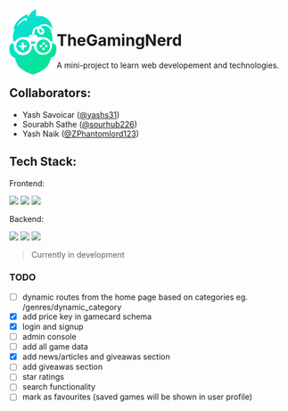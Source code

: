 <img src="public/assets/logo/logo-gradient.svg" alt="site logo" width=85 align=left>

# TheGamingNerd

A mini-project to learn web developement and technologies.

## Collaborators:

-   Yash Savoicar ([@yashs31](https://github.com/yashs31))
-   Sourabh Sathe ([@sourhub226](https://github.com/sourhub226))
-   Yash Naik ([@ZPhantomlord123](https://github.com/ZPhantomlord123))

## Tech Stack:

Frontend:

![](https://img.shields.io/badge/HTML5-E34F26?style=for-the-badge&logo=html5&logoColor=white)
![](https://img.shields.io/badge/CSS3-1572B6?style=for-the-badge&logo=css3&logoColor=white)
![](https://img.shields.io/badge/JavaScript-F7DF1E?style=for-the-badge&logo=javascript&logoColor=black)

Backend:

![](https://img.shields.io/badge/Node.js-43853D?style=for-the-badge&logo=node.js&logoColor=white)
![](https://img.shields.io/badge/Express.js-404D59?style=for-the-badge)
![](https://img.shields.io/badge/MongoDB-4EA94B?style=for-the-badge&logo=mongodb&logoColor=white)

> Currently in development

### TODO

-   [ ] dynamic routes from the home page based on categories eg. /genres/dynamic_category
-   [x] add price key in gamecard schema
-   [x] login and signup
-   [ ] admin console
-   [ ] add all game data
-   [x] add news/articles and giveawas section
-   [ ] add giveawas section
-   [ ] star ratings
-   [ ] search functionality
-   [ ] mark as favourites (saved games will be shown in user profile)
